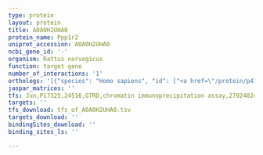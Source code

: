```yaml
---
type: protein
layout: protein
title: A0A0H2UHA0
protein_name: Ppp1r2
uniprot_accession: A0A0H2UHA0
ncbi_gene_id: '-'
organism: Rattus norvegicus
function: target gene
number_of_interactions: '1'
orthologs: '[{"species": "Homo sapiens", "id": ["<a href=\"/protein/p41236\">P41236</a>", "<a href=\"/protein/q6nxs1\">Q6NXS1</a>"]}, {"species": "Danio rerio", "id": ["<a href=\"/protein/q6p0j0\">Q6P0J0</a>"]}, {"species": "Mus musculus", "id": ["<a href=\"/protein/q9dcl8\">Q9DCL8</a>"]}, {"species": "Caenorhabditis elegans", "id": ["<a href=\"/protein/q9n537\">Q9N537</a>"]}]'
jaspar_matrices: ''
tfs: Jun,P17325,24516,GTRD,chromatin immunoprecipitation assay,27924024%5Buid%5D,No
targets: ''
tfs_download: tfs_of_A0A0H2UHA0.tsv
targets_download: ''
bindingSites_download: ''
binding_sites_ls: ''

---
```

